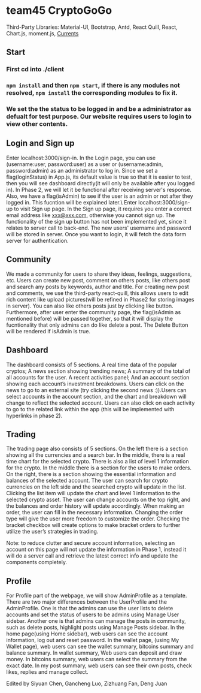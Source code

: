 # team45 CryptoGoGo

Third-Party Libraries: Material-UI, Bootstrap, Antd, React Quill, React, Chart.js, moment.js, [Currents](https://currentsapi.services/en)

## Start
### First cd into ./client
### `npm install` and then `npm start`, if there is any modules not resolved, `npm install` the corresponding modules to fix it.
### We set the the status to be logged in and be a administrator as defualt for test purpose. Our website requires users to login to view other contents.

## Login and Sign up
Enter localhost:3000/sign-in. In the Login page, you can use (username:user, password:user) as a user or (username:admin, password:admin) as an administrator to log in.
Since we set a flag(loginStatus) in App.js, its default value is true so that it is easier to test, then you will see dashboard directly(it will only be available after you logged in). In Phase 2, we will let it be functional after receiving server's response.
Also, we have a flag(isAdmin) to see if the user is an admin or not after they logged in. This fucntion will be explained later.\\
Enter localhost:3000/sign-up to visit Sign up page. In the Sign up page, it requires you enter a correct email address like xxx@xxx.com, otherwise you cannot sign up. The functionality of the sign up button has not been implemented yet, since it relates to server call to back-end. The new users' username and password will be stored in server. Once you want to login, it will fetch the data form server for authentication.

## Community
We made a community for users to share they ideas, feelings, suggestions, etc. Users can create new post, comment on others posts, like others post and search any posts by keywords, author and title. For creating new post and comments, we use the third-party react-quill, this allows users to edit rich content like upload pictures(will be refined in Phase2 for storing images in server). You can also like others posts just by clicking like button. Furthermore, after user enter the community page, the flag(isAdmin as mentioned before) will be passed together, so that it will display the fucntionality that only admins can do like delete a post. The Delete Button will be rendered if isAdmin is true.

## Dashboard
The dashboard consists of 5 sections. A real time data of the popular cryptos; A news section showing trending news; A summary of the total of all accounts for the user. A recent activities panel; And an account section showing each account’s investment breakdowns. Users can click on the news to go to an external site (try clicking the second news :)).Users can select accounts in the account section, and the chart and breakdown will change to reflect the selected account. Users can also click on each activity to go to the related link within the app (this will be implemented with hyperlinks in phase 2).

## Trading
The trading page also consists of 5 sections. On the left there is a section showing all the currencies and a search bar. In the middle, there is a real time chart for the selected crypto. There is also a list of level 1 information for the crypto. In the middle there is a section for the users to make orders. On the right, there is a section showing the essential information and balances of the selected account. The user can search for crypto currencies on the left side and the searched crypto will update in the list. Clicking the list item will update the chart and level 1 information to the selected crypto asset. The user can change accounts on the top right, and the balances and order history will update accordingly. When making an order, the user can fill in the necessary information. Changing the order type will give the user more freedom to customize the order. Checking the bracket checkbox will create options to make bracket orders to further utilize the user’s strategies in trading.

Note: to reduce clutter and secure account information, selecting an account on this page will not update the information in Phase 1, instead it will do a server call and retrieve the latest correct info and update the components completely.

## Profile
For Profile part of the webpage, we will show AdminProfile as a template. There are two major differences between the UserProfile and the AdminProfile. One is that the admins can use the user lists to delete accounts and set the status of users to be admins using Manage User sidebar. Another one is that admins can manage the posts in community, such as delete posts, highlight posts using Manage Posts sidebar. In the home page(using Home sidebar), web users can see the account information, log out and reset password. In the wallet page, (using My Wallet page), web users can see the wallet summary, bitcoins summary and balance summary. In wallet summary, Web users can deposit and draw money. In bitcoins summary, web users can select the summary from the exact date. In my post summary, web users can see their own posts, check likes, replies and manage collect.

Edited by Siyuan Chen, Gancheng Luo, Zizhuang Fan, Deng Juan
